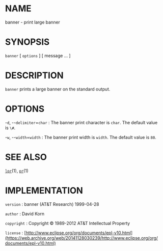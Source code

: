 # NAME

banner - print large banner

# SYNOPSIS

`banner` \[ `options` \] \[ message ... \]

# DESCRIPTION

`banner` prints a large banner on the standard output.

# OPTIONS

-`d`, --`delimiter`=`char`
:   The banner print character is `char`. The default value is `\#`.

-`w`, --`width`=`width`
:   The banner print width is `width`. The default value is `80`.

# SEE ALSO

[`lpr`](/web/20141128030239/http://www2.research.att.com/~astopen/man/man1/lpr.html)(1),
[`pr`](/web/20141128030239/http://www2.research.att.com/~astopen/man/man1/pr.html)(1)

# IMPLEMENTATION

`version`
:   banner (AT&T Research) 1999-04-28

`author`
:   David Korn

`copyright`
:   Copyright © 1989-2012 AT&T Intellectual Property

`license`
:   [http://www.eclipse.org/org/documents/epl-v10.html](https://web.archive.org/web/20141128030239/http://www.eclipse.org/org/documents/epl-v10.html)


